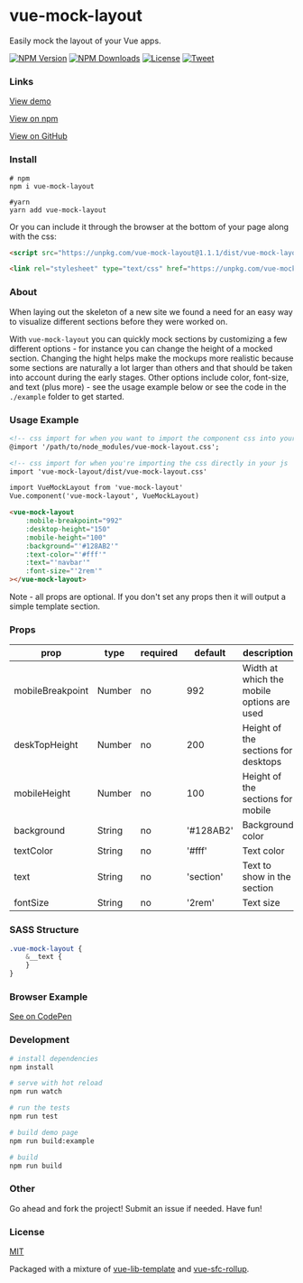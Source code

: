 # vue-mock-layout

Easily mock the layout of your Vue apps.

<p align="left">
  <a href="https://www.npmjs.com/package/vue-mock-layout"><img src="https://img.shields.io/npm/v/vue-mock-layout.svg" alt="NPM Version"></a>
  <a href="https://www.npmjs.com/package/vue-mock-layout"><img src="https://img.shields.io/npm/dt/vue-mock-layout.svg" alt="NPM Downloads"></a>
  <a href="http://opensource.org/licenses/MIT"><img src="https://img.shields.io/badge/license-MIT-blue.svg" alt="License"></a>
  <a href="https://twitter.com/intent/tweet?url=https%3A%2F%2Fgithub.com%2Fpromosis%2Fvue-mock-layout&text=Check%20out%20vue-mock-layout%20on%20GitHub&via=promosis">
  <img src="https://img.shields.io/twitter/url/https/github.com/promosis/vue-mock-layout.svg?style=social" alt="Tweet"></a>
</p>

### Links

[View demo](https://promosis.github.io/vue-mock-layout/)

[View on npm](https://www.npmjs.com/package/vue-mock-layout)

[View on GitHub](https://github.com/promosis/vue-mock-layout)

### Install

```
# npm
npm i vue-mock-layout

#yarn
yarn add vue-mock-layout
```

Or you can include it through the browser at the bottom of your page along with the css:

```html
<script src="https://unpkg.com/vue-mock-layout@1.1.1/dist/vue-mock-layout.min.js"></script>

<link rel="stylesheet" type="text/css" href="https://unpkg.com/vue-mock-layout@1.1.1/dist/vue-mock-layout.css">
```

### About

When laying out the skeleton of a new site we found a need for an easy way to visualize different sections before they were worked on.

With `vue-mock-layout` you can quickly mock sections by customizing a few different options - for instance you can change the height of a mocked section. Changing the hight helps make the mockups more realistic because some sections are naturally a lot larger than others and that should be taken into account during the early stages. Other options include color, font-size, and text (plus more) - see the usage example below or see the code in the `./example` folder to get started.

### Usage Example

```html
<!-- css import for when you want to import the component css into your css file/files  -->
@import '/path/to/node_modules/vue-mock-layout.css';

<!-- css import for when you're importing the css directly in your js  -->
import 'vue-mock-layout/dist/vue-mock-layout.css'

import VueMockLayout from 'vue-mock-layout'
Vue.component('vue-mock-layout', VueMockLayout)
```

```html
<vue-mock-layout
    :mobile-breakpoint="992"
    :desktop-height="150"
    :mobile-height="100"
    :background="'#128AB2'"
    :text-color="'#fff'"
    :text="'navbar'"
    :font-size="'2rem'"
></vue-mock-layout>
```
Note - all props are optional. If you don't set any props then it will output a simple template section.

### Props

| prop | type | required | default | description |
|----------------|---------|----------|-----------------|-------------------------------------|
| mobileBreakpoint | Number | no | 992 | Width at which the mobile options are used |
| deskTopHeight | Number | no | 200 | Height of the sections for desktops |
| mobileHeight | Number | no | 100 | Height of the sections for mobile |
| background | String | no | '#128AB2' | Background color |
| textColor | String | no | '#fff' | Text color |
| text | String | no | 'section' | Text to show in the section |
| fontSize | String | no | '2rem' | Text size |

### SASS Structure

```sass
.vue-mock-layout {
    &__text {
    }
}
```

### Browser Example

[See on CodePen](https://codepen.io/johndatserakis/pen/eXLYPG)

### Development

``` bash
# install dependencies
npm install

# serve with hot reload
npm run watch

# run the tests
npm run test

# build demo page
npm run build:example

# build
npm run build
```

### Other

Go ahead and fork the project! Submit an issue if needed. Have fun!

### License

[MIT](http://opensource.org/licenses/MIT)

Packaged with a mixture of [vue-lib-template](https://github.com/biigpongsatorn/vue-lib-template) and [vue-sfc-rollup](https://github.com/team-innovation/vue-sfc-rollup).